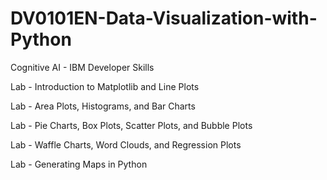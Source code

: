 # DV0101EN-Data-Visualization-with-Python
Cognitive AI - IBM Developer Skills

Lab - Introduction to Matplotlib and Line Plots

Lab - Area Plots, Histograms, and Bar Charts

Lab - Pie Charts, Box Plots, Scatter Plots, and Bubble Plots

Lab - Waffle Charts, Word Clouds, and Regression Plots

Lab - Generating Maps in Python
